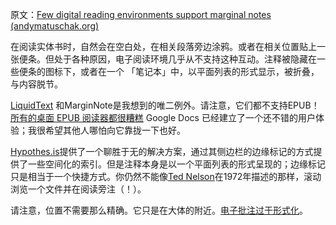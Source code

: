 原文：[Few digital reading environments support marginal notes (andymatuschak.org)](https://notes.andymatuschak.org/z4Hk27FK5Q9QiwKZGktJ7uMjkYj7SMs8RJGVR)

在阅读实体书时，自然会在空白处，在相关段落旁边涂鸦。或者在相关位置贴上一张便条。但处于各种原因，电子阅读环境几乎从不支持这种互动。注释被隐藏在一些便条的图标下，或者在一个 「笔记本」中，以平面列表的形式显示，被折叠，与内容脱节。

[LiquidText](https://notes.andymatuschak.org/z2fGXCnKwFV1jDmKsp15wkbV5WHSnLpy52Mq) 和MarginNote是我想到的唯二例外。请注意，它们都不支持EPUB！[所有的桌面 EPUB 阅读器都很糟糕](https://notes.andymatuschak.org/z5EgfjG9cqZKWW16JQD7Pd51bXZVeNpiFaYJS) Google Docs 已经建立了一个还不错的用户体验；我很希望其他人哪怕向它靠拢一下也好。

[Hypothes.is](https://notes.andymatuschak.org/z24wddcuZTB2YvHTA4LkZ759DhydyufhrzCh)提供了一个聊胜于无的解决方案，通过其侧边栏的边缘标记的方式提供了一些空间化的索引。但是注释本身是以一个平面列表的形式呈现的；边缘标记只是相当于一个快捷方式。你仍然不能像[Ted Nelson](https://notes.andymatuschak.org/z5WTkCrHDYrEQbqE6wa2zwv2tABXZt6gfNm7E)在1972年描述的那样，滚动浏览一个文件并在阅读旁注（！）。

请注意，位置不需要那么精确。它只是在大体的附近。[电子批注过于形式化](https://notes.andymatuschak.org/z6eF7M2XP2YqefAFS4rTXKqSLZCGXkj9NBWe7)。